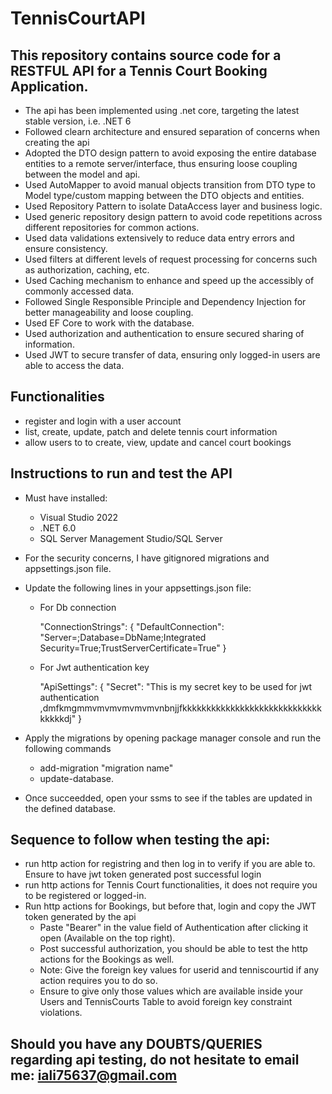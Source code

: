 # TennisCourtAPI

## This repository contains source code for a RESTFUL API for a Tennis Court Booking Application.

- The api has been implemented using .net core, targeting the latest stable version, i.e. .NET 6
- Followed clearn architecture and ensured separation of concerns when creating the api
- Adopted the DTO design pattern to avoid exposing the entire database entities to a remote server/interface, thus ensuring loose coupling between the model and api.
- Used AutoMapper to avoid manual objects transition from DTO type to Model type/custom mapping between the DTO objects and entities.
- Used Repository Pattern to isolate DataAccess layer and business logic.
- Used generic repository design pattern to avoid code repetitions across different repositories for common actions.
- Used data validations extensively to reduce data entry errors and ensure consistency.
- Used filters at different levels of request processing for concerns such as authorization, caching, etc.
- Used Caching mechanism to enhance and speed up the accessibly of commonly accessed data.
- Followed Single Responsible Principle and Dependency Injection for better manageability and loose coupling.
- Used EF Core to work with the database.
- Used authorization and authentication to ensure secured sharing of information. 
- Used JWT to secure transfer of data, ensuring only logged-in users are able to access the data.

## Functionalities

- register and login with a user account
- list, create, update, patch and delete tennis court information
- allow users to to create, view, update and cancel court bookings 

## Instructions to run and test the API
- Must have installed:
  - Visual Studio 2022
  - .NET 6.0
  - SQL Server Management Studio/SQL Server

- For the security concerns, I have gitignored migrations and appsettings.json file.
- Update the following lines in your appsettings.json file:
    
    - For Db connection

        "ConnectionStrings": {
          "DefaultConnection": "Server=<ServerName>;Database=DbName;Integrated Security=True;TrustServerCertificate=True"
          }
    - For Jwt authentication key

        "ApiSettings": {
            "Secret": "This is my secret key to be used for jwt authentication ,dmfkmgmmvmvmvmvmvmvnbnjjfkkkkkkkkkkkkkkkkkkkkkkkkkkkkkkkkkkdj"
          }

- Apply the migrations by opening package manager console and run the following commands
  - add-migration "migration name"
  - update-database.
    
- Once succeedded, open your ssms to see if the tables are updated in the defined database.

## Sequence to follow when testing the api:

- run http action for registring and then log in to verify if you are able to. Ensure to have jwt token generated post successful login
- run http actions for Tennis Court functionalities, it does not require you to be registered or logged-in.
- Run http actions for Bookings, but before that, login and copy the JWT token generated by the api
  - Paste "Bearer<Space><copied token>" in the value field of Authentication after clicking it open (Available on the top right).
  - Post successful authorization, you should be able to test the http actions for the Bookings as well.
  - Note: Give the foreign key values for userid and tenniscourtid if any action requires you to do so.
  - Ensure to give only those values which are available inside your Users and TennisCourts Table to avoid foreign key constraint violations.
 
## Should you have any DOUBTS/QUERIES regarding api testing, do not hesitate to email me: iali75637@gmail.com


